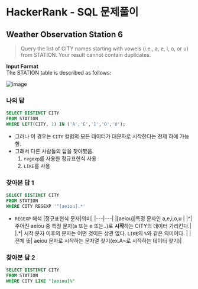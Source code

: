 # HackerRank - SQL 문제풀이

## Weather Observation Station 6
> Query the list of CITY names starting with vowels (i.e., a, e, i, o, or u) from STATION. Your result cannot contain duplicates. 
 
**Input Format**<br>
The STATION table is described as follows:

![image](https://user-images.githubusercontent.com/74661937/152173138-240bf9e3-b514-493b-9331-cbfb754556e1.png)

### 나의 답
```sql
SELECT DISTINCT CITY
FROM STATION
WHERE LEFT(CITY, 1) IN ('A','E','I','O','U');
```
 - 그러나 이 경우는 `CITY` 컬럼의 모든 데이터가 대문자로 시작한다는 전제 하에 가능함. 
 - 그래서 다른 사람들의 답을 찾아봤음. 
   1. `regexp`를 사용한 정규표현식 사용
   2. `LIKE`를 사용


### 찾아본 답 1
```SQL
SELECT DISTINCT CITY
FROM STATION
WHERE CITY REGEXP '^[aeiou].*'
```
- `REGEXP` 해석
 |정규표현식 문자|의미|
 |---|---|
 |[aeiou]|특정 문자인 a,e,i,o,u |
 |^|주어진 aeiou 중 특정 문자(a 또는 e 또는..)로 **시작**하는 CITY의 데이터 가리킨다.|
 |.\*| 시작 문자 이후의 문자는 어떤 것이든 상관 없다. `LIKE`의 `%`와 같은 의미이다. |
 |전체 뜻| aeiou 문자로 시작하는 문자열 찾기(ex.A~로 시작하는 데이터 찾기)|
 


### 찾아본 답 2
```sql
SELECT DISTINCT CITY 
FROM STATION 
WHERE CITY LIKE "[aeiou]%"
```


